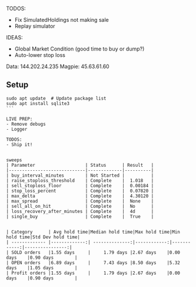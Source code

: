 TODOS:
- Fix SimulatedHoldings not making sale
- Replay simulator

IDEAS:
- Global Market Condition (good time to buy or dump?)
- Auto-lower stop loss 

Data: 144.202.24.235
Magpie: 45.63.61.60

## Setup

``````
sudo apt update  # Update package list
sudo apt install sqlite3
```

LIVE PREP:
- Remove debugs
- Logger

TODOS:
- Ship it!


sweeps
| Parameter                   | Status      | Result   |
|-----------------------------|-------------|----------|
| buy_interval_minutes        | Not Started |          |
| raise_stoploss_threshold    | Complete    |  1.018   |
| sell_stoploss_floor         | Complete    |  0.00184 |
| stop_loss_percent           | Complete    |  0.07820 |
| max_delta                   | Complete    |  4.30120 |
| max_spread                  | Complete    |  None    |
| sell_all_on_hit             | Complete    |  No      |
| loss_recovery_after_minutes | Complete    |  4d      |
| single_buy                  | Complete    |  True    |


| Category      | Avg hold time|Median hold time|Max hold time|Min hold time|Std Dev hold time|
| ------------- |-------------:| --------------:|------------:|------------:|----------------:|
| SOLD orders   |1.55 days     |     1.79 days |2.67 days    |0.00 days    |0.90 days        |
| OPEN orders   |6.89 days     |     7.43 days |8.50 days    |5.32 days    |1.05 days        |
| Profit orders |1.55 days     |     1.79 days |2.67 days    |0.00 days    |0.90 days        |

